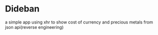 # Dideban
a simple app using xhr to show cost of currency and precious metals from json api(reverse engineering) 
